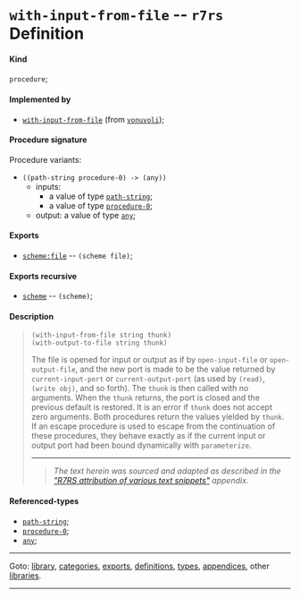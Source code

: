 

<a id='definition__r7rs__with-input-from-file'></a>

# `with-input-from-file` -- `r7rs` Definition


<a id='definition__r7rs__with-input-from-file__kind'></a>

#### Kind

`procedure`;


<a id='definition__r7rs__with-input-from-file__implemented-by'></a>

#### Implemented by

 * [`with-input-from-file`](../../vonuvoli/definitions/with-input-from-file.md#definition__vonuvoli__with-input-from-file) (from [`vonuvoli`](../../vonuvoli/_index.md#library__vonuvoli));


<a id='definition__r7rs__with-input-from-file__procedure-signature'></a>

#### Procedure signature

Procedure variants:
 * `((path-string procedure-0) -> (any))`
   * inputs:
     * a value of type [`path-string`](../../r7rs/types/path-string.md#type__r7rs__path-string);
     * a value of type [`procedure-0`](../../r7rs/types/procedure-0.md#type__r7rs__procedure-0);
   * output: a value of type [`any`](../../r7rs/types/any.md#type__r7rs__any);


<a id='definition__r7rs__with-input-from-file__exports'></a>

#### Exports

 * [`scheme:file`](../../r7rs/exports/scheme_3a_file.md#export__r7rs__scheme_3a_file) -- `(scheme file)`;


<a id='definition__r7rs__with-input-from-file__exports-recursive'></a>

#### Exports recursive

 * [`scheme`](../../r7rs/exports/scheme.md#export__r7rs__scheme) -- `(scheme)`;


<a id='definition__r7rs__with-input-from-file__description'></a>

#### Description

> ````
> (with-input-from-file string thunk)
> (with-output-to-file string thunk)
> ````
> 
> 
> The file is opened for input or output
> as if by `open-input-file` or `open-output-file`,
> and the new port is made to be the value returned by
> `current-input-port` or `current-output-port`
> (as used by `(read)`, `(write obj)`, and so forth).
> The `thunk` is then called with no arguments.  When the `thunk` returns,
> the port is closed and the previous default is restored.
> It is an error if `thunk` does not accept zero arguments.
> Both procedures return the values yielded by `thunk`.
> If an escape procedure
> is used to escape from the continuation of these procedures, they
> behave exactly as if the current input or output port had been bound
> dynamically with `parameterize`.
> 
> 
> ----
> > *The text herein was sourced and adapted as described in the ["R7RS attribution of various text snippets"](../../r7rs/appendices/attribution.md#appendix__r7rs__attribution) appendix.*


<a id='definition__r7rs__with-input-from-file__referenced-types'></a>

#### Referenced-types

 * [`path-string`](../../r7rs/types/path-string.md#type__r7rs__path-string);
 * [`procedure-0`](../../r7rs/types/procedure-0.md#type__r7rs__procedure-0);
 * [`any`](../../r7rs/types/any.md#type__r7rs__any);

----

Goto: [library](../../r7rs/_index.md#library__r7rs), [categories](../../r7rs/categories/_index.md#toc__r7rs__categories), [exports](../../r7rs/exports/_index.md#toc__r7rs__exports), [definitions](../../r7rs/definitions/_index.md#toc__r7rs__definitions), [types](../../r7rs/types/_index.md#toc__r7rs__types), [appendices](../../r7rs/appendices/_index.md#toc__r7rs__appendices), other [libraries](../../_libraries.md#toc__libraries).

----

